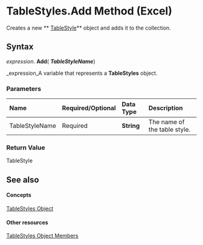 
# TableStyles.Add Method (Excel)

Creates a new  ** [TableStyle](191a5c2c-ecf4-f88a-1639-be7ee9c369c3.md)** object and adds it to the collection.


## Syntax

 _expression_. **Add**( **_TableStyleName_**)

 _expression_A variable that represents a  **TableStyles** object.


### Parameters



|**Name**|**Required/Optional**|**Data Type**|**Description**|
|:-----|:-----|:-----|:-----|
|TableStyleName|Required| **String**|The name of the table style.|

### Return Value

TableStyle


## See also


#### Concepts


 [TableStyles Object](952da370-51cb-b1e0-a413-15cb558099b5.md)
#### Other resources


 [TableStyles Object Members](f358cc3f-b732-aff3-467b-c1ce9d182bd7.md)
